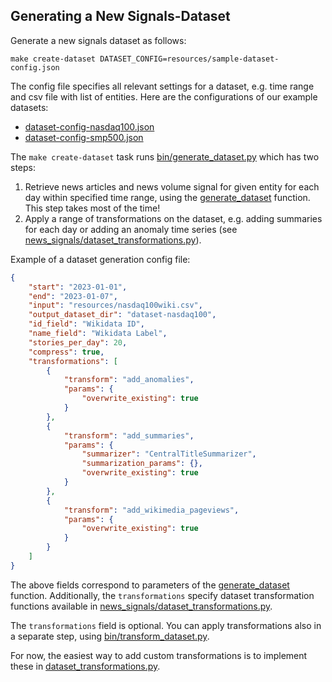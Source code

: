 ## Generating a New Signals-Dataset

Generate a new signals dataset as follows:

```shell
make create-dataset DATASET_CONFIG=resources/sample-dataset-config.json
```

The config file specifies all relevant settings for a dataset, e.g. time range and csv file with list of entities. Here are the configurations of our example datasets:
- [dataset-config-nasdaq100.json](resources/dataset-config-nasdaq100.json)
- [dataset-config-smp500.json](resources/dataset-config-smp500.json)


The `make create-dataset` task runs [bin/generate_dataset.py](bin/generate_dataset.py) which has two steps:
1. Retrieve news articles and news volume signal for given entity for each day within specified time range, using the [generate_dataset](news_signals/signals_dataset.py#L409) function. This step takes most of the time!
2. Apply a range of transformations on the dataset, e.g. adding summaries for each day or adding an anomaly time series (see [news_signals/dataset_transformations.py](news_signals/dataset_transformations.py)).


Example of a dataset generation config file:
```json
{
    "start": "2023-01-01",
    "end": "2023-01-07",
    "input": "resources/nasdaq100wiki.csv",
    "output_dataset_dir": "dataset-nasdaq100",
    "id_field": "Wikidata ID",
    "name_field": "Wikidata Label",
    "stories_per_day": 20,
    "compress": true, 
    "transformations": [
        {
            "transform": "add_anomalies",
            "params": {
                "overwrite_existing": true
            }
        },
        {
            "transform": "add_summaries",
            "params": {
                "summarizer": "CentralTitleSummarizer",
                "summarization_params": {},
                "overwrite_existing": true
            }
        },
        {
            "transform": "add_wikimedia_pageviews",
            "params": {
                "overwrite_existing": true
            }
        }   
    ]    
}
```

The above fields correspond to parameters of the [generate_dataset](news_signals/signals_dataset.py#L409) function. Additionally, the `transformations` specify dataset transformation functions available in [news_signals/dataset_transformations.py](news_signals/dataset_transformations.py).

The `transformations` field is optional. You can apply transformations also in a separate step, using [bin/transform_dataset.py](bin/transform_dataset.py).

For now, the easiest way to add custom transformations is to implement these in [dataset_transformations.py](news_signals/dataset_transformations.py).

